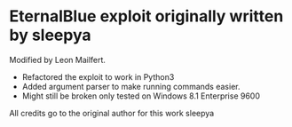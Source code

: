 # EternalBlue exploit originally written by sleepya

Modified by Leon Mailfert.
 - Refactored the exploit to work in Python3
 - Added argument parser to make running commands easier.
 - Might still be broken only tested on Windows 8.1 Enterprise 9600

All credits go to the original author for this work sleepya